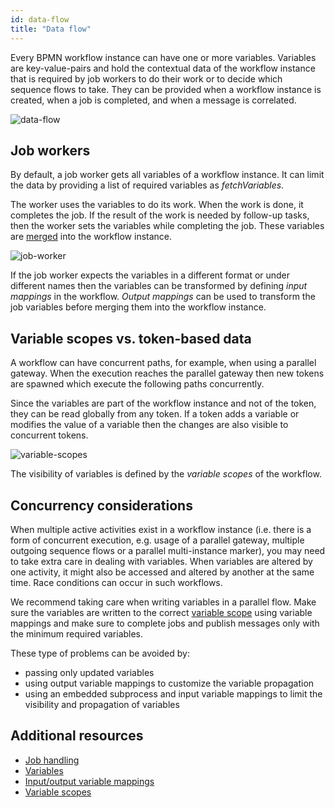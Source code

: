 ```yaml
---
id: data-flow
title: "Data flow"
---
```


Every BPMN workflow instance can have one or more variables. Variables are key-value-pairs and hold
the contextual data of the workflow instance that is required by job workers to do their work or to
decide which sequence flows to take. They can be provided when a workflow instance is created, when
a job is completed, and when a message is correlated.

![data-flow](assets/data-flow.png)

## Job workers

By default, a job worker gets all variables of a workflow instance. It can limit the data by
providing a list of required variables as _fetchVariables_.

The worker uses the variables to do its work. When the work is done, it completes the job. If the
result of the work is needed by follow-up tasks, then the worker sets the variables while completing
the job. These variables are [merged](/components/concepts/variables.md#variable-propagation) into the
workflow instance.

![job-worker](assets/data-flow-job-worker.png)

If the job worker expects the variables in a different format or under different names then the variables can be transformed by defining _input mappings_ in the workflow. _Output mappings_ can be used to transform the job variables before merging them into the workflow instance.

## Variable scopes vs. token-based data

A workflow can have concurrent paths, for example, when using a parallel gateway. When the execution reaches the parallel gateway then new tokens are spawned which execute the following paths concurrently.

Since the variables are part of the workflow instance and not of the token, they can be read globally from any token. If a token adds a variable or modifies the value of a variable then the changes are also visible to concurrent tokens.

![variable-scopes](assets/variable-scopes.png)

The visibility of variables is defined by the _variable scopes_ of the workflow.

## Concurrency considerations

When multiple active activities exist in a workflow instance (i.e. there is a form of concurrent
execution, e.g. usage of a parallel gateway, multiple outgoing sequence flows or a parallel
multi-instance marker), you may need to take extra care in dealing with variables. When variables
are altered by one activity, it might also be accessed and altered by another at the same time. Race
conditions can occur in such workflows.

We recommend taking care when writing variables in a parallel flow. Make sure the variables are
written to the correct [variable scope](/components/concepts/variables.md#variable-scopes) using variable
mappings and make sure to complete jobs and publish messages only with the minimum required
variables.

These type of problems can be avoided by:

- passing only updated variables
- using output variable mappings to customize the variable propagation
- using an embedded subprocess and input variable mappings to limit the visibility and propagation of variables

## Additional resources

- [Job handling](/components/concepts/job-workers.md)
- [Variables](/components/concepts/variables.md)
- [Input/output variable mappings](/components/concepts/variables.md#inputoutput-variable-mappings)
- [Variable scopes](/components/concepts/variables.md#variable-scopes)
